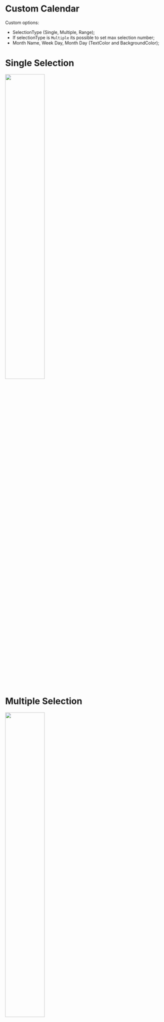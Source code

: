 # Custom Calendar 

Custom options:
- SelectionType (Single, Multiple, Range);
- If selectionType is `Multiple` its possible to set max selection number;
- Month Name, Week Day, Month Day (TextColor and BackgroundColor);

# Single Selection
<img src="https://user-images.githubusercontent.com/39656251/171759937-ac000432-fe99-4a85-ba0f-de50ef0f0bff.png" width=50% height=50%>

# Multiple Selection
<img src="https://user-images.githubusercontent.com/39656251/171759985-28ec60e6-135f-4e7c-801c-27798ae72713.png" width=50% height=50%>

# Range Selection
<img src="https://user-images.githubusercontent.com/39656251/171760021-c69b7f55-99da-4451-b3bc-6f1fb875916d.png" width=50% height=50%>
